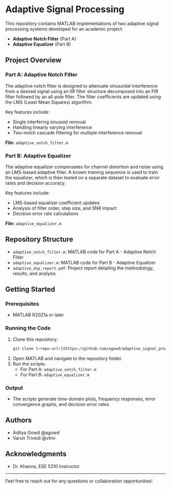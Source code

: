 # Adaptive Signal Processing

This repository contains MATLAB implementations of two adaptive signal processing systems developed for an academic project:

- **Adaptive Notch Filter** (Part A)
- **Adaptive Equalizer** (Part B)

## Project Overview

### Part A: Adaptive Notch Filter
The adaptive notch filter is designed to attenuate sinusoidal interference from a desired signal using an IIR filter structure decomposed into an FIR filter followed by an all-pole filter. The filter coefficients are updated using the LMS (Least Mean Squares) algorithm.

Key features include:
- Single interfering sinusoid removal
- Handling linearly varying interference
- Two-notch cascade filtering for multiple interference removal

**File:** `adaptive_notch_filter.m`

### Part B: Adaptive Equalizer
The adaptive equalizer compensates for channel distortion and noise using an LMS-based adaptive filter. A known training sequence is used to train the equalizer, which is then tested on a separate dataset to evaluate error rates and decision accuracy.

Key features include:
- LMS-based equalizer coefficient updates
- Analysis of filter order, step size, and SNR impact
- Decision error rate calculations

**File:** `adaptive_equalizer.m`

## Repository Structure
- `adaptive_notch_filter.m`: MATLAB code for Part A - Adaptive Notch Filter
- `adaptive_equalizer.m`: MATLAB code for Part B - Adaptive Equalizer
- `adaptive_dsp_report.pdf`: Project report detailing the methodology, results, and analysis

## Getting Started
### Prerequisites
- MATLAB R2021a or later

### Running the Code
1. Clone this repository:
   ```bash
   git clone [<repo-url>](https://github.com/agowd/adaptive_signal_processing.git)
   ```
2. Open MATLAB and navigate to the repository folder.
3. Run the scripts:
   - For Part A: `adaptive_notch_filter.m`
   - For Part B: `adaptive_equalizer.m`

### Output
- The scripts generate time-domain plots, frequency responses, error convergence graphs, and decision error rates.

## Authors
- Aditya Gowd @agowd
- Varun Trivedi @vtriv

## Acknowledgments
- Dr. Khanna, ESE 5310 Instructor

---

Feel free to reach out for any questions or collaboration opportunities!

